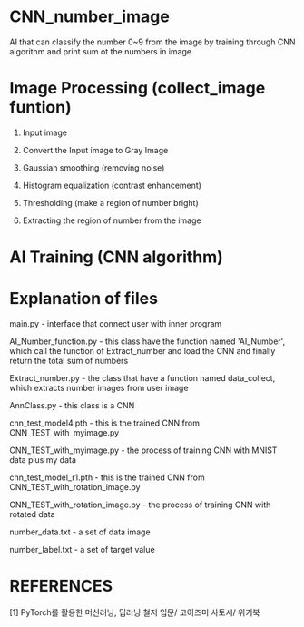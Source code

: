 # CNN_number_image
AI that can classify the number 0~9 from the image by training through CNN algorithm
and print sum ot the numbers in image


# Image Processing (collect_image funtion)

1. Input image

2. Convert the Input image to Gray Image 
 
3. Gaussian smoothing (removing noise)

4. Histogram equalization (contrast enhancement)
 
5. Thresholding (make a region of number bright)
 
6. Extracting the region of number from the image


# AI Training (CNN algorithm)



# Explanation of files

main.py  - interface that connect user with inner program

AI_Number_function.py - this class have the function named 'AI_Number', which call the function of Extract_number and load the CNN and finally return the total sum of numbers

Extract_number.py - the class that have a function named data_collect, which extracts number images from user image

AnnClass.py	- this class is a CNN

cnn_test_model4.pth - this is the trained CNN from CNN_TEST_with_myimage.py

CNN_TEST_with_myimage.py	- the process of training CNN with MNIST data plus my data

cnn_test_model_r1.pth - this is the trained CNN from CNN_TEST_with_rotation_image.py

CNN_TEST_with_rotation_image.py - 	the process of training CNN with rotated data

number_data.txt - a set of data image 

number_label.txt - a set of target value 


# REFERENCES 
[1] PyTorch를 활용한 머신러닝, 딥러닝 철저 입문/ 코이즈미 사토시/ 위키북
